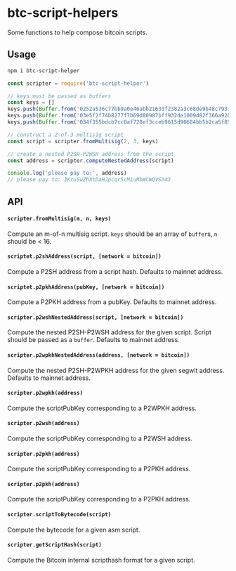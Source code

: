 # btc-script-helpers

Some functions to help compose bitcoin scripts.

## Usage

```sh
npm i btc-script-helper
```

```js
const scripter = require('btc-script-helper')

// keys must be passed as buffers
const keys = []
keys.push(Buffer.from('0252a536c77bb9a0e46abb21633f2382a3c68de9b48c7933142d70d759cddb35c2', 'hex'))
keys.push(Buffer.from('03e5f2f74b8277f7b69d80987bff932de1009d82f366a920bfa60359620e5f5858', 'hex'))
keys.push(Buffer.from('034f355bdcb7cc0af728ef3cceb9615d90684bb5b2ca5f859ab0f0b704075871aa', 'hex'))

// construct a 2-of-3 multisig script
const script = scripter.fromMultisig(2, 3, keys)

// create a nested P2SH-P2WSH address from the script
const address = scripter.computeNestedAddress(script)

console.log('please pay to:', address)
// please pay to: 3KruSwZhXtDaHJpcqr5cMiuMbWCWQVS343
```

## API

#### `scripter.fromMultisig(m, n, keys)`

Compute an m-of-n multisig script. `keys` should be an array of `buffer`s, `n` should be < 16.

#### `scriptet.p2shAddress(script, [network = bitcoin])`

Compute a P2SH address from a script hash. Defaults to mainnet address.

#### `scriptet.p2pkhAddress(pubKey, [network = bitcoin])`

Compute a P2PKH address from a pubKey. Defaults to mainnet address.

#### `scripter.p2wshNestedAddress(script, [network = bitcoin])`

Compute the nested P2SH-P2WSH address for the given script. Script should be passed as a `buffer`. Defaults to mainnet address.

#### `scripter.p2wpkhNestedAddress(address, [network = bitcoin])`

Compute the nested P2SH-P2WPKH address for the given segwit address. Defaults to mainnet address.

#### `scripter.p2wpkh(address)`

Compute the scriptPubKey corresponding to a P2WPKH address.

#### `scripter.p2wsh(address)`

Compute the scriptPubKey corresponding to a P2WSH address.

#### `scripter.p2pkh(address)`

Compute the scriptPubKey corresponding to a P2PKH address.

#### `scripter.p2pkh(address)`

Compute the scriptPubKey corresponding to a P2PKH address.

#### `scripter.scriptToBytecode(script)`

Compute the bytecode for a given asm script.

#### `scripter.getScriptHash(script)`

Compute the Bitcoin internal scripthash format for a given script.
